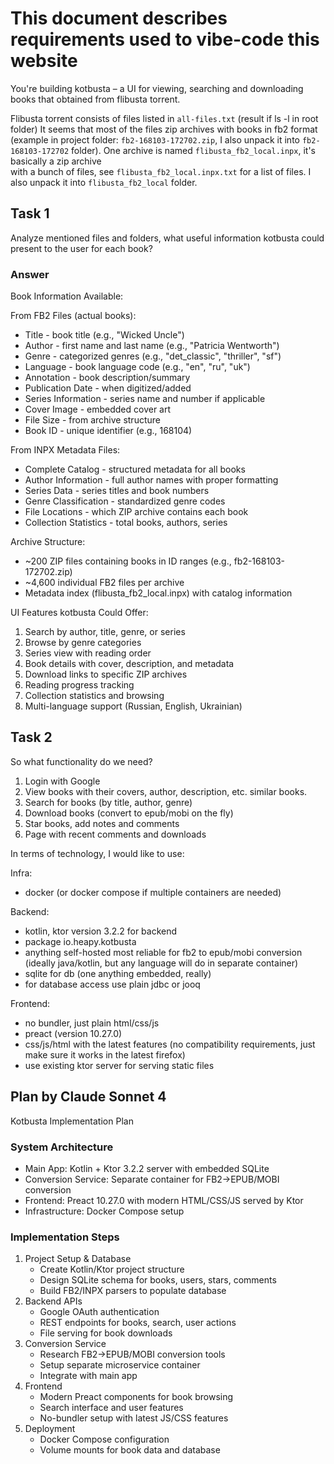 # This document describes requirements used to vibe-code this website

You're building kotbusta – a UI for viewing, searching and downloading books 
that obtained from flibusta torrent.

Flibusta torrent consists of files listed in `all-files.txt` (result if ls -l 
in root folder)
It seems that most of the files zip archives with books in fb2 format 
(example in project folder: `fb2-168103-172702.zip`, I also unpack it into 
`fb2-168103-172702` folder).
One archive is named `flibusta_fb2_local.inpx`, it's basically a zip archive  
with a bunch of files, see `flibusta_fb2_local.inpx.txt` for a list of files. I 
also unpack it into `flibusta_fb2_local` folder.

## Task 1

Analyze mentioned files and folders, what useful information kotbusta could 
present to the user for each book? 

### Answer

Book Information Available:

From FB2 Files (actual books):

- Title - book title (e.g., "Wicked Uncle")
- Author - first name and last name (e.g., "Patricia Wentworth")
- Genre - categorized genres (e.g., "det_classic", "thriller", "sf")
- Language - book language code (e.g., "en", "ru", "uk")
- Annotation - book description/summary
- Publication Date - when digitized/added
- Series Information - series name and number if applicable
- Cover Image - embedded cover art
- File Size - from archive structure
- Book ID - unique identifier (e.g., 168104)

From INPX Metadata Files:

- Complete Catalog - structured metadata for all books
- Author Information - full author names with proper formatting
- Series Data - series titles and book numbers
- Genre Classification - standardized genre codes
- File Locations - which ZIP archive contains each book
- Collection Statistics - total books, authors, series

Archive Structure:

- ~200 ZIP files containing books in ID ranges (e.g., fb2-168103-172702.zip)
- ~4,600 individual FB2 files per archive
- Metadata index (flibusta_fb2_local.inpx) with catalog information

UI Features kotbusta Could Offer:

1. Search by author, title, genre, or series
2. Browse by genre categories
3. Series view with reading order
4. Book details with cover, description, and metadata
5. Download links to specific ZIP archives
6. Reading progress tracking
7. Collection statistics and browsing
8. Multi-language support (Russian, English, Ukrainian)

## Task 2

So what functionality do we need?

1. Login with Google
2. View books with their covers, author, description, etc. similar books.
3. Search for books (by title, author, genre)
4. Download books (convert to epub/mobi on the fly)
5. Star books, add notes and comments
6. Page with recent comments and downloads

In terms of technology, I would like to use:

Infra:
- docker (or docker compose if multiple containers are needed)

Backend:
- kotlin, ktor version 3.2.2 for backend
- package io.heapy.kotbusta
- anything self-hosted most reliable for fb2 to epub/mobi conversion 
  (ideally java/kotlin, but any language will do in separate container)
- sqlite for db (one anything embedded, really)
- for database access use plain jdbc or jooq

Frontend:
- no bundler, just plain html/css/js
- preact (version 10.27.0)
- css/js/html with the latest features (no compatibility requirements, just make 
  sure it works in the latest firefox)
- use existing ktor server for serving static files

## Plan by Claude Sonnet 4

Kotbusta Implementation Plan

### System Architecture

- Main App: Kotlin + Ktor 3.2.2 server with embedded SQLite
- Conversion Service: Separate container for FB2→EPUB/MOBI conversion
- Frontend: Preact 10.27.0 with modern HTML/CSS/JS served by Ktor
- Infrastructure: Docker Compose setup

### Implementation Steps

1. Project Setup & Database
   - Create Kotlin/Ktor project structure
   - Design SQLite schema for books, users, stars, comments
   - Build FB2/INPX parsers to populate database
2. Backend APIs
   - Google OAuth authentication
   - REST endpoints for books, search, user actions
   - File serving for book downloads
3. Conversion Service
   - Research FB2→EPUB/MOBI conversion tools
   - Setup separate microservice container
   - Integrate with main app
4. Frontend
   - Modern Preact components for book browsing
   - Search interface and user features
   - No-bundler setup with latest JS/CSS features
5. Deployment
   - Docker Compose configuration
   - Volume mounts for book data and database
